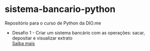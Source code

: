 # sistema-bancario-python
Repositório para o curso de Python da DIO.me

- Desafio 1 - Criar um sistema bancário com as operações: sacar, depositar e visualizar extrato  
<a href="https://academiapme-my.sharepoint.com/:p:/g/personal/kawan_dio_me/Ef-dMEJYq9BPotZQso7LUCwBJd7gDqCC2SYlUYx0ayrGNQ?rtime=95aNFfmG20g">Saiba mais</a>
